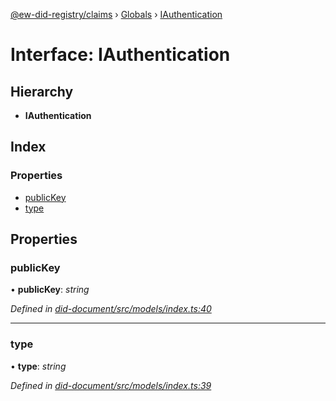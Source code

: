 [@ew-did-registry/claims](../README.md) › [Globals](../globals.md) › [IAuthentication](iauthentication.md)

# Interface: IAuthentication

## Hierarchy

* **IAuthentication**

## Index

### Properties

* [publicKey](iauthentication.md#publickey)
* [type](iauthentication.md#type)

## Properties

###  publicKey

• **publicKey**: *string*

*Defined in [did-document/src/models/index.ts:40](https://github.com/energywebfoundation/ew-did-registry/blob/4a0b7ca/packages/did-document/src/models/index.ts#L40)*

___

###  type

• **type**: *string*

*Defined in [did-document/src/models/index.ts:39](https://github.com/energywebfoundation/ew-did-registry/blob/4a0b7ca/packages/did-document/src/models/index.ts#L39)*
